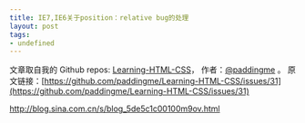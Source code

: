 ```yaml
---
title: IE7,IE6关于position：relative bug的处理
layout: post
tags:
- undefined
---
```



 文章取自我的 Github  repos: [Learning-HTML-CSS](https://github.com/paddingme/Learning-HTML-CSS)， 作者：[@paddingme](http://padding.me/about.html) 。 
  原文链接：[https://github.com/paddingme/Learning-HTML-CSS/issues/31](https://github.com/paddingme/Learning-HTML-CSS/issues/31)

http://blog.sina.com.cn/s/blog_5de5c1c00100m9ov.html